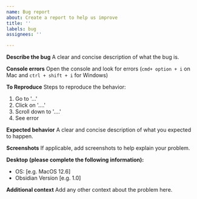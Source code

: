 ```yaml
---
name: Bug report
about: Create a report to help us improve
title: ''
labels: bug
assignees: ''

---
```


**Describe the bug**
A clear and concise description of what the bug is.

**Console errors**
Open the console and look for errors (`cmd+ option + i` on Mac and `ctrl + shift + i` for Windows)

**To Reproduce**
Steps to reproduce the behavior:
1. Go to '...'
2. Click on '....'
3. Scroll down to '....'
4. See error

**Expected behavior**
A clear and concise description of what you expected to happen.

**Screenshots**
If applicable, add screenshots to help explain your problem.

**Desktop (please complete the following information):**
 - OS: [e.g. MacOS 12.6]
 - Obsidian Version [e.g. 1.0]

**Additional context**
Add any other context about the problem here.
